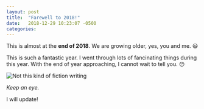 ```yaml
---
layout: post
title:  "Farewell to 2018!"
date:   2018-12-29 10:23:07 -0500
categories: 
---
```

This is almost at the **end of 2018**. We are growing older, yes, you and me. :smiley:

This is such a fantastic year. I went through lots of fancinating things during this year. With the end of year approaching, I cannot wait to tell you. :hushed:

![Not this kind of fiction writing](https://github.com/sha256feng/personal-web/blob/gh-pages/images/2018-12-29-post.jpeg)

*Keep an eye.* 

I will update!
